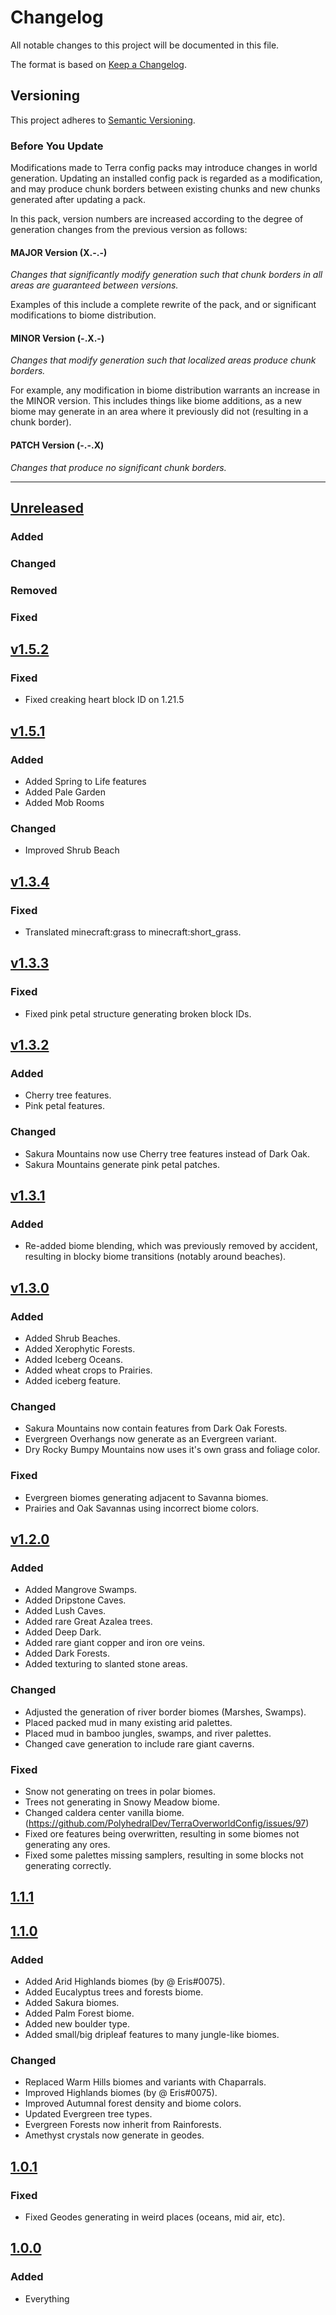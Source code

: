 # Changelog

All notable changes to this project will be documented in this file.

The format is based on [Keep a Changelog](https://keepachangelog.com/en/1.0.0/).

## Versioning

This project adheres to [Semantic Versioning](https://semver.org/spec/v2.0.0.html).

### Before You Update

Modifications made to Terra config packs may introduce changes in world generation.
Updating an installed config pack is regarded as a modification, and may produce
chunk borders between existing chunks and new chunks generated after updating a pack.

In this pack, version numbers are increased according to the degree of generation
changes from the previous version as follows:

#### MAJOR Version (X.-.-)

*Changes that significantly modify generation such that chunk borders in all areas
are guaranteed between versions.*

Examples of this include a complete rewrite of the pack, and or significant
modifications to biome distribution.

#### MINOR Version (-.X.-)

*Changes that modify generation such that localized areas produce chunk borders.*

For example, any modification in biome distribution warrants an increase in the
MINOR version. This includes things like biome additions, as a new biome may
generate in an area where it previously did not (resulting in a chunk border).

#### PATCH Version (-.-.X)

*Changes that produce no significant chunk borders.*

---

## [Unreleased]
### Added


### Changed


### Removed


### Fixed


<!--
DO NOT MODIFY TEXT BELOW, CI automatically manages new version sections for each
new release. Add any new change logs to the [Unreleased] section above instead.
-->

## [v1.5.2]
### Fixed
- Fixed creaking heart block ID on 1.21.5

## [v1.5.1]

### Added

- Added Spring to Life features
- Added Pale Garden
- Added Mob Rooms

### Changed

- Improved Shrub Beach

## [v1.3.4]

### Fixed

- Translated minecraft:grass to minecraft:short_grass.

## [v1.3.3]

### Fixed

- Fixed pink petal structure generating broken block IDs.

## [v1.3.2]

### Added

- Cherry tree features.
- Pink petal features.

### Changed

- Sakura Mountains now use Cherry tree features instead of Dark Oak.
- Sakura Mountains generate pink petal patches.

## [v1.3.1]

### Added

- Re-added biome blending, which was previously removed by accident, resulting in blocky biome transitions (notably
  around beaches).

## [v1.3.0]

### Added

- Added Shrub Beaches.
- Added Xerophytic Forests.
- Added Iceberg Oceans.
- Added wheat crops to Prairies.
- Added iceberg feature.

### Changed

- Sakura Mountains now contain features from Dark Oak Forests.
- Evergreen Overhangs now generate as an Evergreen variant.
- Dry Rocky Bumpy Mountains now uses it's own grass and foliage color.

### Fixed

- Evergreen biomes generating adjacent to Savanna biomes.
- Prairies and Oak Savannas using incorrect biome colors.

## [v1.2.0]

### Added

- Added Mangrove Swamps.
- Added Dripstone Caves.
- Added Lush Caves.
- Added rare Great Azalea trees.
- Added Deep Dark.
- Added rare giant copper and iron ore veins.
- Added Dark Forests.
- Added texturing to slanted stone areas.

### Changed

- Adjusted the generation of river border biomes (Marshes, Swamps).
- Placed packed mud in many existing arid palettes.
- Placed mud in bamboo jungles, swamps, and river palettes.
- Changed cave generation to include rare giant caverns.

### Fixed

- Snow not generating on trees in polar biomes.
- Trees not generating in Snowy Meadow biome.
- Changed caldera center vanilla biome. (https://github.com/PolyhedralDev/TerraOverworldConfig/issues/97)
- Fixed ore features being overwritten, resulting in some biomes not generating any ores.
- Fixed some palettes missing samplers, resulting in some blocks not generating correctly.

## [1.1.1]

<!-- Needs changelog -->

## [1.1.0]

### Added

- Added Arid Highlands biomes (by @ Eris#0075).
- Added Eucalyptus trees and forests biome.
- Added Sakura biomes.
- Added Palm Forest biome.
- Added new boulder type.
- Added small/big dripleaf features to many jungle-like biomes.

### Changed

- Replaced Warm Hills biomes and variants with Chaparrals.
- Improved Highlands biomes (by @ Eris#0075).
- Improved Autumnal forest density and biome colors.
- Updated Evergreen tree types.
- Evergreen Forests now inherit from Rainforests.
- Amethyst crystals now generate in geodes.

## [1.0.1]

### Fixed

- Fixed Geodes generating in weird places (oceans, mid air, etc).

## [1.0.0]

### Added

- Everything

[Unreleased]: https://github.com/PolyhedralDev/TerraOverworldConfig/compare/v1.5.2...HEAD
[v1.5.2]: https://github.com/PolyhedralDev/TerraOverworldConfig/compare/v1.5.1...v1.5.2
[v1.5.1]: https://github.com/PolyhedralDev/TerraOverworldConfig/compare/v1.5.0...v1.5.1

[v1.3.4]: https://github.com/PolyhedralDev/TerraOverworldConfig/compare/v1.3.3...v1.3.4

[v1.3.3]: https://github.com/PolyhedralDev/TerraOverworldConfig/compare/v1.3.2...v1.3.3

[v1.3.2]: https://github.com/PolyhedralDev/TerraOverworldConfig/compare/v1.3.1...v1.3.2

[v1.3.1]: https://github.com/PolyhedralDev/TerraOverworldConfig/compare/v1.3.0...v1.3.1

[v1.3.0]: https://github.com/PolyhedralDev/TerraOverworldConfig/compare/v1.2.0...v1.3.0

[v1.2.0]: https://github.com/PolyhedralDev/TerraOverworldConfig/compare/v1.1.1...v1.2.0

[1.1.1]: https://github.com/PolyhedralDev/TerraOverworldConfig/compare/v1.1.0...v1.1.1

[1.1.0]: https://github.com/PolyhedralDev/TerraOverworldConfig/compare/v1.0.1...v1.1.0

[1.0.1]: https://github.com/PolyhedralDev/TerraOverworldConfig/compare/v1.0.0...v1.0.1

[1.0.0]: https://github.com/PolyhedralDev/TerraOverworldConfig/releases/tag/v1.0.0
